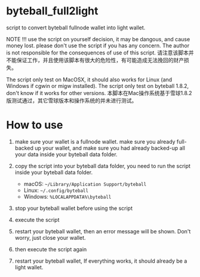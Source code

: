 # byteball_full2light

script to convert byteball fullnode wallet into light wallet.

NOTE !!! use the script on yourself decision, it may be dangous, and cause money lost. please don't use the script if you has any concern. The author is not responsible for the consequences of use of this script. 
请注意该脚本并不能保证工作，并且使用该脚本有很大的危险性，有可能造成无法挽回的财产损失。

The script only test on MacOSX, it should also works for Linux (and Windows if cgwin or migw installed). 
The script only test on byteball 1.8.2, don't know if it works for other versions. 
本脚本在Mac操作系统基于雪球1.8.2版测试通过，其它雪球版本和操作系统的并未进行测试。

# How to use

1. make sure your wallet is a fullnode wallet. make sure you already full-backed up your wallet, and make sure you had already backed-up all your data inside your byteball data folder. 

2. copy the script into your byteball data folder, you need to run the script inside your byteball data folder.

   *  macOS: `~/Library/Application Support/byteball`
   *  Linux: `~/.config/byteball`
   *  Windows: `%LOCALAPPDATA%\byteball`

3. stop your byteball wallet before using the script

4. execute the script 

5. restart your byteball wallet, then an error message will be shown. Don't worry, just close your wallet.

6. then execute the script again

7. restart your byteball wallet, If everything works, it should already be a light wallet.
